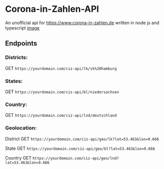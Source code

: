 # Corona-in-Zahlen-API
An unofficial api for https://www.corona-in-zahlen.de written in node js and typescript
[image](https://www.corona-in-zahlen.de/static/apple-touch-icon.png)
## Endpoints
### Districts:
GET `https://yourdomain.com/ciz-api/lk/sk%20hamburg`
### States:
GET `https://yourdomain.com/ciz-api/bl/niedersachsen`
### Country:
GET `https://yourdomain.com/ciz-api/lnd/deutschland`
### Geolocation:
District
GET `https://yourdomain.com/ciz-api/geo/lk?lat=53.463&lon=9.666`

State
GET `https://yourdomain.com/ciz-api/geo/bl?lat=53.463&lon=9.666`

Country
GET `https://yourdomain.com/ciz-api/geo/lnd?lat=53.463&lon=9.666`
